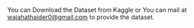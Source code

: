 You can Download the Dataset from Kaggle or You can mail at wajahathaider0@gmail.com to provide the dataset.
